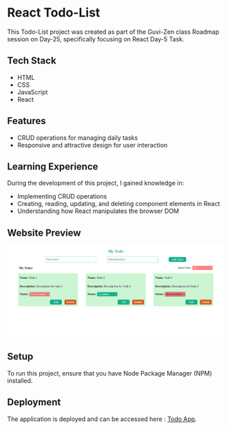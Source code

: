 # React Todo-List

This Todo-List project was created as part of the Guvi-Zen class Roadmap session on Day-25, specifically focusing on React Day-5 Task.

## Tech Stack

- HTML
- CSS
- JavaScript
- React

## Features

- CRUD operations for managing daily tasks
- Responsive and attractive design for user interaction

## Learning Experience

During the development of this project, I gained knowledge in:

- Implementing CRUD operations
- Creating, reading, updating, and deleting component elements in React
- Understanding how React manipulates the browser DOM

## Website Preview

![Todo-List Preview](./public/scr.png)

## Setup

To run this project, ensure that you have Node Package Manager (NPM) installed.

## Deployment

The application is deployed and can be accessed here : [Todo App](https://mytodo-netlify.netlify.app).
